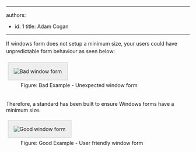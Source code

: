 

---
authors:
  - id: 1
    title: Adam Cogan
---




<span class='intro'> <span style="line-height&#58;20.7999992370605px;"></span><span style="line-height&#58;20.7999992370605px;">If windows form does not setup a minimum size, your users could have unpredictable form behaviour​ as seen below&#58;</span><div><span style="line-height&#58;20.7999992370605px;"></span><dt style="border&#58;none;"><img alt="Bad window form" src="http&#58;//www.ssw.com.au/ssw/Standards/Rules/Images/Bugsize.gif" style="margin&#58;5px;padding&#58;15px;border&#58;1px solid #cccccc;background&#58;#eeeeee;" /></dt><dd class="ssw15-rteElement-FigureBad">​Figure&#58; Bad Example - Unexpected window form​</dd><span style="line-height&#58;20.7999992370605px;"><br></span></div> </span>

<p>​Therefore, a standard has been built to ensure Windows forms have a minimum size.</p><dt style="border&#58;none;"><img alt="Good window form" src="http&#58;//www.ssw.com.au/ssw/Standards/Rules/Images/Minisize.gif" style="margin&#58;5px;padding&#58;15px;border&#58;1px solid #cccccc;background&#58;#eeeeee;" /></dt><dd class="ssw15-rteElement-FigureGood">Figu​re&#58; Good Example - User friendly window form​​</dd>​<p>​<br></p>


